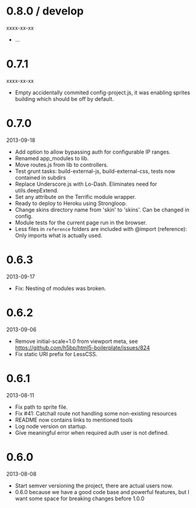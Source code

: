 
# 0.8.0 / develop

xxxx-xx-xx


 - ...

# 0.7.1

xxxx-xx-xx

 - Empty accidentally commited config-project.js, it was enabling sprites building which should be off by default.


# 0.7.0

2013-09-18

 - Add option to allow bypassing auth for configurable IP ranges.
 - Renamed app_modules to lib.
 - Move routes.js from lib to controllers.
 - Test grunt tasks: build-external-js, build-external-css, tests now contained in subdirs
 - Replace Underscore.js with Lo-Dash. Eliminates need for utils.deepExtend.
 - Set any attribute on the Terrific module wrapper.
 - Ready to deploy to Heroku using Strongloop.
 - Change skins directory name from 'skin' to 'skins'. Can be changed in config.
 - Module tests for the current page run in the browser.
 - Less files in `reference` folders are included with @import (reference): Only imports what is actually used.


# 0.6.3

2013-09-17

 - Fix: Nesting of modules was broken.

# 0.6.2

2013-09-06

 - Remove initial-scale=1.0 from viewport meta, see https://github.com/h5bp/html5-boilerplate/issues/824
 - Fix static URI prefix for LessCSS.

# 0.6.1

2013-08-11

 - Fix path to sprite file.
 - Fix #41: Catchall route not handling some non-existing resources
 - README now contains links to mentioned tools
 - Log node version on startup.
 - Give meaningful error when required auth user is not defined.

# 0.6.0

2013-08-08

 - Start semver versioning the project, there are actual users now.
 - 0.6.0 because we have a good code base and powerful features, but I want some space for breaking changes before 1.0.0